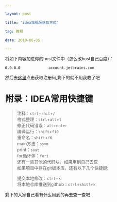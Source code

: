 ```yaml
---

layout: post

title: "idea旗舰版获取方式"

tag: 教程

date: 2018-06-06

---
```



将如下内容加进你的host文件中（怎么改host自己百度）：
```
0.0.0.0             account.jetbrains.com
```

然后去[这里](http://idea.lanyus.com/)点击获取注册码,剩下的就不用我教了吧

# 附录：IDEA常用快捷键

> 注释：`ctrl`+`shit`+`/`     
> 格式整理：`ctrl`+`alt`+`l`      
> 修正代码错误：`alt`+`enter`     
> 编译运行：`shift`+`f10`       
> 重命名：`shift`+`f6`      
> main方法：`psvm`        
> print：`sout`       
> for循环体：`fori`       
> 还有一些其他的代码块，如果用到自己去查        
> 如果项目中存在git版本库，还有以下几个快捷键:
>
> 提交本地修改：`ctrl`+`k`      
> 将本地仓库推送到github：`ctrl`+`shitf`+`k`      

剩下的大家自己看有什么用到的再去查一查吧